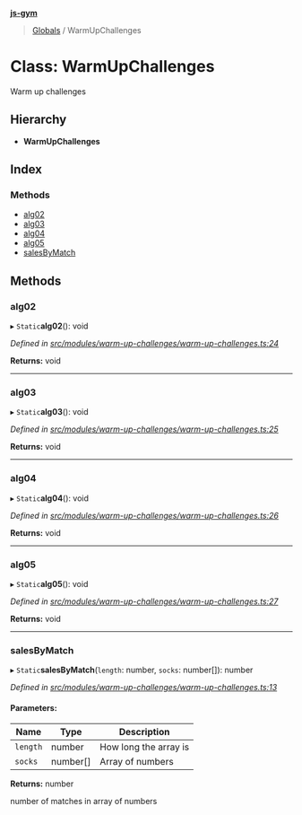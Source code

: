 **[js-gym](../README.md)**

> [Globals](../globals.md) / WarmUpChallenges

# Class: WarmUpChallenges

Warm up challenges

## Hierarchy

* **WarmUpChallenges**

## Index

### Methods

* [alg02](warmupchallenges.md#alg02)
* [alg03](warmupchallenges.md#alg03)
* [alg04](warmupchallenges.md#alg04)
* [alg05](warmupchallenges.md#alg05)
* [salesByMatch](warmupchallenges.md#salesbymatch)

## Methods

### alg02

▸ `Static`**alg02**(): void

*Defined in [src/modules/warm-up-challenges/warm-up-challenges.ts:24](https://github.com/artleitch/js-gym/blob/1e02fe6/src/modules/warm-up-challenges/warm-up-challenges.ts#L24)*

**Returns:** void

___

### alg03

▸ `Static`**alg03**(): void

*Defined in [src/modules/warm-up-challenges/warm-up-challenges.ts:25](https://github.com/artleitch/js-gym/blob/1e02fe6/src/modules/warm-up-challenges/warm-up-challenges.ts#L25)*

**Returns:** void

___

### alg04

▸ `Static`**alg04**(): void

*Defined in [src/modules/warm-up-challenges/warm-up-challenges.ts:26](https://github.com/artleitch/js-gym/blob/1e02fe6/src/modules/warm-up-challenges/warm-up-challenges.ts#L26)*

**Returns:** void

___

### alg05

▸ `Static`**alg05**(): void

*Defined in [src/modules/warm-up-challenges/warm-up-challenges.ts:27](https://github.com/artleitch/js-gym/blob/1e02fe6/src/modules/warm-up-challenges/warm-up-challenges.ts#L27)*

**Returns:** void

___

### salesByMatch

▸ `Static`**salesByMatch**(`length`: number, `socks`: number[]): number

*Defined in [src/modules/warm-up-challenges/warm-up-challenges.ts:13](https://github.com/artleitch/js-gym/blob/1e02fe6/src/modules/warm-up-challenges/warm-up-challenges.ts#L13)*

#### Parameters:

Name | Type | Description |
------ | ------ | ------ |
`length` | number | How long the array is |
`socks` | number[] | Array of numbers |

**Returns:** number

number of matches in array of numbers
